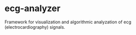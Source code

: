 # ecg-analyzer
Framework for visualization and algorithmic analyzation of ecg (electrocardiography) signals.